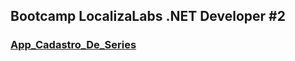 ## Bootcamp LocalizaLabs .NET Developer #2
### [App_Cadastro_De_Series](./App_Cadastro_De_Series)


